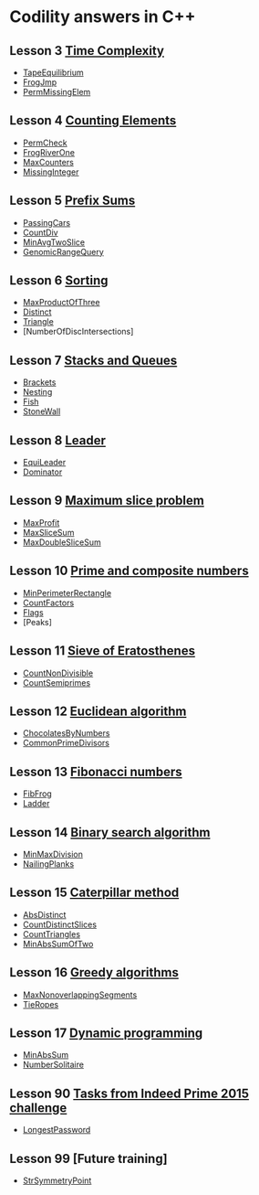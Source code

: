 Codility answers in C++
========
## Lesson 3 [Time Complexity](https://app.codility.com/programmers/lessons/3-time_complexity)
- [TapeEquilibrium](https://github.com/Behrouz-m/Codility/blob/master/03-TimeComplexity/TapeEquilibrium.cpp)
- [FrogJmp](https://github.com/Behrouz-m/Codility/blob/master/03-TimeComplexity/FrogJmp.cpp)
- [PermMissingElem](https://github.com/Behrouz-m/Codility/blob/master/03-TimeComplexity/PermMissingElem.cpp)

## Lesson 4 [Counting Elements](https://codility.com/programmers/lessons/2)
- [PermCheck](https://github.com/Behrouz-m/Codility/blob/master/04-CountingElements/PermCheck.cpp)
- [FrogRiverOne](https://github.com/Behrouz-m/Codility/blob/master/04-CountingElements/FrogRiverOne.cpp)
- [MaxCounters](https://github.com/Behrouz-m/Codility/blob/master/04-CountingElements/MaxCounters.cpp)
- [MissingInteger](https://github.com/Behrouz-m/Codility/blob/master/04-CountingElements/MissingInteger.cpp)

## Lesson 5 [Prefix Sums](https://codility.com/programmers/lessons/3)
- [PassingCars](https://github.com/Behrouz-m/Codility/blob/master/05-PrefixSums/PassingCars.cpp)
- [CountDiv](https://github.com/Behrouz-m/Codility/blob/master/05-PrefixSums/CountDiv.cpp)
- [MinAvgTwoSlice](https://github.com/Behrouz-m/Codility/blob/master/05-PrefixSums/MinAvgTwoSlice.cpp)
- [GenomicRangeQuery](https://github.com/Behrouz-m/Codility/blob/master/05-PrefixSums/GenomicRangeQuery.cpp)

## Lesson 6 [Sorting](https://codility.com/programmers/lessons/4)
- [MaxProductOfThree](https://github.com/Behrouz-m/Codility/blob/master/06-Sorting/MaxProductOfThree.cpp)
- [Distinct](https://github.com/Behrouz-m/Codility/blob/master/06-Sorting/Distinct.cpp)
- [Triangle](https://github.com/Behrouz-m/Codility/blob/master/06-Sorting/Triangle.cpp)
- [NumberOfDiscIntersections]<!--(https://github.com/Behrouz-m/Codility/blob/master/06-Sorting/NumberOfDiscIntersections.cpp)-->

## Lesson 7 [Stacks and Queues](https://codility.com/programmers/lessons/5)
- [Brackets](https://github.com/Behrouz-m/Codility/blob/master/07-StacksAndQueues/Brackets.cpp)
- [Nesting](https://github.com/Behrouz-m/Codility/blob/master/07-StacksAndQueues/Nesting.cpp)
- [Fish](https://github.com/Behrouz-m/Codility/blob/master/07-StacksAndQueues/Fish.cpp)
- [StoneWall](https://github.com/Behrouz-m/Codility/blob/master/07-StacksAndQueues/StoneWall.cpp)

## Lesson 8 [Leader](https://codility.com/programmers/lessons/6)
- [EquiLeader](https://github.com/Behrouz-m/Codility/blob/master/08-Leader/EquiLeader.cpp)
- [Dominator](https://github.com/Behrouz-m/Codility/blob/master/08-Leader/Dominator.cpp)

## Lesson 9 [Maximum slice problem](https://codility.com/programmers/lessons/7)
- [MaxProfit](https://github.com/Behrouz-m/Codility/blob/master/09-MaximumSliceProblem/MaxProfit.cpp)
- [MaxSliceSum](https://github.com/Behrouz-m/Codility/blob/master/09-MaximumSliceProblem/MaxSliceSum.cpp)
- [MaxDoubleSliceSum](https://github.com/Behrouz-m/Codility/blob/master/09-MaximumSliceProblem/MaxDoubleSliceSum.cpp)

## Lesson 10 [Prime and composite numbers](https://codility.com/programmers/lessons/8)
- [MinPerimeterRectangle](https://github.com/Behrouz-m/Codility/blob/master/10-PrimeAndCompositeNumbers/MinPerimeterRectangle.cpp)
- [CountFactors](https://github.com/Behrouz-m/Codility/blob/master/10-PrimeAndCompositeNumbers/CountFactors.cpp)
- [Flags](https://github.com/Behrouz-m/Codility/blob/master/10-PrimeAndCompositeNumbers/Flags.cpp)
- [Peaks]
<!--
- [Peaks](https://github.com/Behrouz-m/Codility/blob/master/10-PrimeAndCompositeNumbers/Peaks.cpp)
-->

## Lesson 11 [Sieve of Eratosthenes](https://codility.com/programmers/lessons/9)
- [CountNonDivisible](https://github.com/Behrouz-m/Codility/blob/master/11-SieveOfEratosthenes/CountNonDivisible.cpp)
- [CountSemiprimes](https://github.com/Behrouz-m/Codility/blob/master/11-SieveOfEratosthenes/CountSemiprimes.cpp)


## Lesson 12 [Euclidean algorithm](https://codility.com/programmers/lessons/10)
- [ChocolatesByNumbers](https://github.com/Behrouz-m/Codility/blob/master/12-EuclideanAlgorithm/ChocolatesByNumbers.cpp)
- [CommonPrimeDivisors](https://github.com/Behrouz-m/Codility/blob/master/12-EuclideanAlgorithm/CommonPrimeDivisors.cpp)

## Lesson 13 [Fibonacci numbers](https://codility.com/programmers/lessons/11)
- [FibFrog](https://github.com/Behrouz-m/Codility/blob/master/13-Fibonaccinumbers/FibFrog.cpp)
- [Ladder](https://github.com/Behrouz-m/Codility/blob/master/13-Fibonaccinumbers/Ladder.cpp)

## Lesson 14 [Binary search algorithm](https://codility.com/programmers/lessons/12)
- [MinMaxDivision](https://github.com/Behrouz-m/Codility/blob/master/14-BinarySearchAlgorithm/MinMaxDivision.cpp)
- [NailingPlanks](https://github.com/Behrouz-m/Codility/blob/master/14-BinarySearchAlgorithm/NailingPlanks.cpp)

## Lesson 15 [Caterpillar method](https://codility.com/programmers/lessons/13)
- [AbsDistinct](https://github.com/Behrouz-m/Codility/blob/master/15-CaterpillarMethod/AbsDistinct.cpp)
- [CountDistinctSlices](https://github.com/Behrouz-m/Codility/blob/master/15-CaterpillarMethod/CountDistinctSlices.cpp)
- [CountTriangles](https://github.com/Behrouz-m/Codility/blob/master/15-CaterpillarMethod/CountTriangles.cpp)
- [MinAbsSumOfTwo](https://github.com/Behrouz-m/Codility/blob/master/15-CaterpillarMethod/MinAbsSumOfTwo.cpp)

## Lesson 16 [Greedy algorithms](https://codility.com/programmers/lessons/15)
- [MaxNonoverlappingSegments](https://github.com/Behrouz-m/Codility/blob/master/16-GreedyAlgorithms/MaxNonoverlappingSegments.cpp)
- [TieRopes](https://github.com/Behrouz-m/Codility/blob/master/16-GreedyAlgorithms/TieRopes.cpp)

## Lesson 17 [Dynamic programming](https://codility.com/programmers/lessons/16)
- [MinAbsSum](https://github.com/Behrouz-m/Codility/blob/master/17-DynamicProgramming/MinAbsSum.cpp)
- [NumberSolitaire](https://github.com/Behrouz-m/Codility/blob/master/17-DynamicProgramming/NumberSolitaire.cpp)

## Lesson 90 [Tasks from Indeed Prime 2015 challenge](https://app.codility.com/programmers/lessons/90-tasks_from_indeed_prime_2015_challenge/)
- [LongestPassword](https://github.com/Behrouz-m/Codility/blob/master/90-TasksFromIndeedPrime-2015-Challenge/LongestPassword.cpp)

## Lesson 99 [Future training]
- [StrSymmetryPoint](https://github.com/Behrouz-m/Codility/blob/master/99-FutureTraining/StrSymmetryPoint.cpp)
<!--
-->
